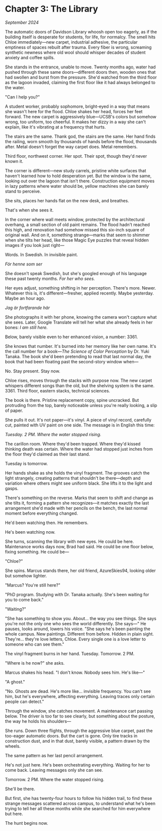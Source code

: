 # Chapter 3: The Library
*September 2024*

The automatic doors of Davidson Library whoosh open too eagerly, as if the building itself is desperate for students, for life, for normalcy. The smell hits Chloe immediately—new carpet, industrial adhesive, the particular emptiness of spaces rebuilt after trauma. Every fiber is wrong, screaming synthetic newness where old wool should whisper decades of student anxiety and coffee spills.

She stands in the entrance, unable to move. Twenty months ago, water had pushed through these same doors—different doors then, wooden ones that had swollen and burst from the pressure. She'd watched from the third floor as the lagoon invaded, claiming the first floor like it had always belonged to the water.

"Can I help you?" 

A student worker, probably sophomore, bright-eyed in a way that means she wasn't here for the flood. Chloe shakes her head, forces her feet forward. The new carpet is aggressively blue—UCSB's colors but somehow wrong, too uniform, too cheerful. It makes her dizzy in a way she can't explain, like it's vibrating at a frequency that hurts.

The stairs are the same. Thank god, the stairs are the same. Her hand finds the railing, worn smooth by thousands of hands before the flood, thousands after. Metal doesn't forget the way carpet does. Metal remembers.

Third floor, northwest corner. Her spot. Their spot, though they'd never known it.

The corner is different—new study carrels, pristine white surfaces that haven't learned how to hold desperation yet. But the window is the same, looking out over the lagoon that isn't there. Construction equipment moves in lazy patterns where water should be, yellow machines she can barely stand to perceive.

She sits, places her hands flat on the new desk, and breathes.

That's when she sees it.

In the corner where wall meets window, protected by the architectural overhang, a small section of old paint remains. The flood hadn't reached this high, and renovation had somehow missed this six-inch square of original wall. And on it, something strange—marks that seem to shimmer when she tilts her head, like those Magic Eye puzzles that reveal hidden images if you look just right—

Words. In Swedish. In invisible paint.

*För henne som ser*

She doesn't speak Swedish, but she's googled enough of his language these past twenty months. *For her who sees.*

Her eyes adjust, something shifting in her perception. There's more. Newer. Whatever this is, it's different—fresher, applied recently. Maybe yesterday. Maybe an hour ago.

*Jag är fortfarande här*

She photographs it with her phone, knowing the camera won't capture what she sees. Later, Google Translate will tell her what she already feels in her bones: *I am still here.*

Below, barely visible even to her enhanced vision, a number: 3361.

She knows that number. It's burned into her memory like her own name. It's the call number for a book—*The Science of Color Perception* by Dr. Yuki Tanaka. The book she'd been pretending to read that last normal day, the book that had been floating past the second-story window when—

No. Stay present. Stay now.

Chloe rises, moves through the stacks with purpose now. The new carpet whispers different songs than the old, but the shelving system is the same. 3361. Third floor, eastern stacks, technical sciences.

The book is there. Pristine replacement copy, spine uncracked. But protruding from the top, barely noticeable unless you're really looking, a slip of paper.

She pulls it out. It's not paper—it's vinyl. A piece of vinyl record, carefully cut, painted with UV paint on one side. The message is in English this time:

*Tuesday. 2 PM. Where the water stopped rising.*

The carillon room. Where they'd been trapped. Where they'd kissed thinking death was certain. Where the water had stopped just inches from the floor they'd claimed as their last stand.

Tuesday is tomorrow.

Her hands shake as she holds the vinyl fragment. The grooves catch the light strangely, creating patterns that shouldn't be there—depth and variation where others might see uniform black. She lifts it to the light and gasps.

There's something on the reverse. Marks that seem to shift and change as she tilts it, forming a pattern she recognizes—it matches exactly the last arrangement she'd made with her pencils on the bench, the last normal moment before everything changed.

He'd been watching then. He remembers.

He's been watching now.

She turns, scanning the library with new eyes. He could be here. Maintenance works days now, Brad had said. He could be one floor below, fixing something. He could be—

"Chloe?"

She spins. Marcus stands there, her old friend, AzureSkies94, looking older but somehow lighter.

"Marcus? You're still here?"

"PhD program. Studying with Dr. Tanaka actually. She's been waiting for you to come back."

"Waiting?"

"She has something to show you. About... the way you see things. She says you're not the only one who sees the world differently. She says—" He pauses, looks around, lowers his voice. "She says he's been painting the whole campus. New paintings. Different from before. Hidden in plain sight. They're... they're love letters, Chloe. Every single one is a love letter to someone who can see them."

The vinyl fragment burns in her hand. Tuesday. Tomorrow. 2 PM.

"Where is he now?" she asks.

Marcus shakes his head. "I don't know. Nobody sees him. He's like—"

"A ghost."

"No. Ghosts are dead. He's more like... invisible frequency. You can't see him, but he's everywhere, affecting everything. Leaving traces only certain people can detect."

Through the window, she catches movement. A maintenance cart passing below. The driver is too far to see clearly, but something about the posture, the way he holds his shoulders—

She runs. Down three flights, through the aggressive blue carpet, past the too-eager automatic doors. But the cart is gone. Only tire tracks in construction dust, and in that dust, barely visible, a pattern drawn by the wheels.

The same pattern as her last pencil arrangement.

He's not just here. He's been orchestrating everything. Waiting for her to come back. Leaving messages only she can see.

Tomorrow. 2 PM. Where the water stopped rising.

She'll be there.

But first, she has twenty-four hours to follow his hidden trail, to find these strange messages scattered across campus, to understand what he's been trying to tell her all these months while she searched for him everywhere but here.

The hunt begins now.